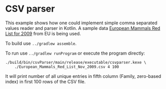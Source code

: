 # CSV parser

This example shows how one could implement simple comma separated values reader and parser in Kotlin.
A sample data [European Mammals Red List for 2009](https://data.europa.eu/euodp/en/data/dataset?res_format=CSV)
from EU is being used.

To build use `../gradlew assemble`.

To run use `../gradlew runProgram` or execute the program directly:

    ./build/bin/csvParser/main/release/executable/csvparser.kexe \
        ./European_Mammals_Red_List_Nov_2009.csv 4 100

It will print number of all unique entries in fifth column
(Family, zero-based index) in first 100 rows of the CSV file.
